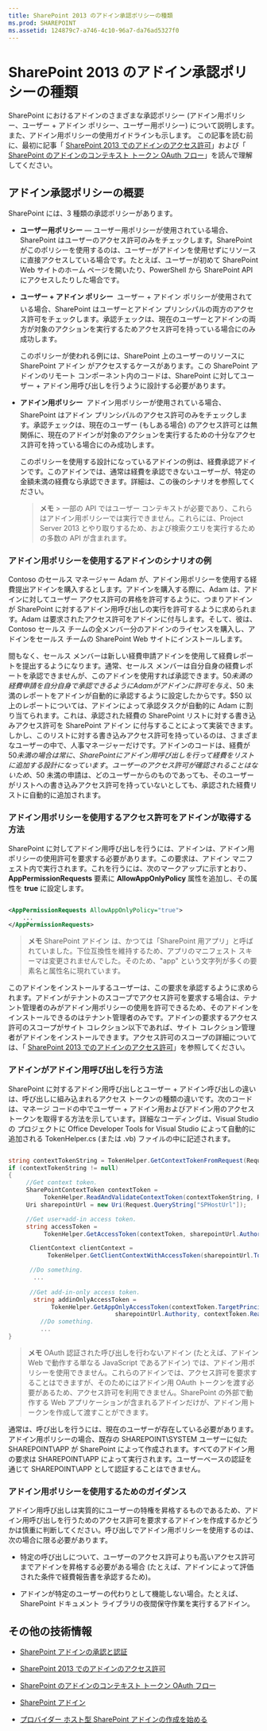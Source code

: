 ```yaml
---
title: SharePoint 2013 のアドイン承認ポリシーの種類
ms.prod: SHAREPOINT
ms.assetid: 124879c7-a746-4c10-96a7-da76ad5327f0
---
```



# SharePoint 2013 のアドイン承認ポリシーの種類
SharePoint におけるアドインのさまざまな承認ポリシー (アドイン用ポリシー、ユーザー + アドイン ポリシー、ユーザー用ポリシー) について説明します。また、アドイン用ポリシーの使用ガイドラインも示します。
この記事を読む前に、最初に記事「 [SharePoint 2013 でのアドインのアクセス許可](add-in-permissions-in-sharepoint-2013.md)」および「 [SharePoint のアドインのコンテキスト トークン OAuth フロー](context-token-oauth-flow-for-sharepoint-add-ins.md)」を読んで理解してください。
  
    
    


## アドイン承認ポリシーの概要
<a name="Overview"> </a>

SharePoint には、3 種類の承認ポリシーがあります。
  
    
    

- **ユーザー用ポリシー** ― ユーザー用ポリシーが使用されている場合、SharePoint はユーザーのアクセス許可のみをチェックします。SharePoint がこのポリシーを使用するのは、ユーザーがアドインを使用せずにリソースに直接アクセスしている場合です。たとえば、ユーザーが初めて SharePoint Web サイトのホーム ページを開いたり、PowerShell から SharePoint API にアクセスしたりした場合です。
    
    
    
  
- **ユーザー + アドイン ポリシー**  ユーザー + アドイン ポリシーが使用されている場合、SharePoint はユーザーとアドイン プリンシパルの両方のアクセス許可をチェックします。承認チェックは、現在のユーザーとアドインの両方が対象のアクションを実行するためアクセス許可を持っている場合にのみ成功します。
    
    このポリシーが使われる例には、SharePoint 上のユーザーのリソースに SharePoint アドイン がアクセスするケースがあります。この SharePoint アドインのリモート コンポーネント内のコードは、SharePoint に対してユーザー + アドイン用呼び出しを行うように設計する必要があります。
    
    
    
  
- **アドイン用ポリシー**  アドイン用ポリシーが使用されている場合、SharePoint はアドイン プリンシパルのアクセス許可のみをチェックします。承認チェックは、現在のユーザー (もしある場合) のアクセス許可とは無関係に、現在のアドインが対象のアクションを実行するための十分なアクセス許可を持っている場合にのみ成功します。
    
    このポリシーを使用する設計になっているアドインの例は、経費承認アドインです。このアドインでは、通常は経費を承認できないユーザーが、特定の金額未満の経費なら承認できます。詳細は、この後のシナリオを参照してください。 
    
    
    
    > **メモ**
      > 一部の API ではユーザー コンテキストが必要であり、これらはアドイン用ポリシーでは実行できません。これらには、Project Server 2013 とやり取りするため、および検索クエリを実行するための多数の API が含まれます。 

### アドイン用ポリシーを使用するアドインのシナリオの例
<a name="Scenario"> </a>

Contoso のセールス マネージャー Adam が、アドイン用ポリシーを使用する経費提出アドインを購入するとします。アドインを購入する際に、Adam は、アドインに対してユーザー アクセス許可の昇格を許可するように、つまりアドインが SharePoint に対するアドイン用呼び出しの実行を許可するように求められます。Adam は要求されたアクセス許可をアドインに付与します。そして、彼は、Contoso セールス チームの全メンバー分のアドインのライセンスを購入し、アドインをセールス チームの SharePoint Web サイトにインストールします。
  
    
    
間もなく、セールス メンバーは新しい経費申請アドインを使用して経費レポートを提出するようになります。通常、セールス メンバーは自分自身の経費レポートを承認できませんが、このアドインを使用すれば承認できます。$50 未満の経費申請を自分自身で承認できるように Adam がアドインに許可を与え、$50 未満のレポートをアドインが自動的に承認するように設定したからです。$50 以上のレポートについては、アドインによって承認タスクが自動的に Adam に割り当てられます。これは、承認された経費の SharePoint リストに対する書き込みアクセス許可を SharePoint アドイン に付与することによって実装できます。しかし、このリストに対する書き込みアクセス許可を持っているのは、さまざまなユーザーの中で、人事マネージャーだけです。アドインのコードは、経費が $50 未満の場合は常に、SharePoint にアドイン用呼び出しを行って経費をリストに追加する設計になっています。ユーザーのアクセス許可が確認されることはないため、$50 未満の申請は、どのユーザーからのものであっても、そのユーザーがリストへの書き込みアクセス許可を持っていないとしても、承認された経費リストに自動的に追加されます。
  
    
    

  
    
    

### アドイン用ポリシーを使用するアクセス許可をアドインが取得する方法
<a name="Approve"> </a>

SharePoint に対してアドイン用呼び出しを行うには、アドインは、アドイン用ポリシーの使用許可を要求する必要があります。この要求は、アドイン マニフェスト内で実行されます。これを行うには、次のマークアップに示すとおり、 **AppPermissionRequests** 要素に **AllowAppOnlyPolicy** 属性を追加し、その属性を **true** に設定します。
  
    
    

```XML

<AppPermissionRequests AllowAppOnlyPolicy="true">
    ...
</AppPermissionRequests>
```


> **メモ**
> SharePoint アドイン は、かつては「SharePoint 用アプリ」と呼ばれていました。下位互換性を維持するため、アプリのマニフェスト スキーマは変更されませんでした。そのため、"app" という文字列が多くの要素名と属性名に現れています。 
  
    
    

このアドインをインストールするユーザーは、この要求を承認するように求められます。アドインがテナントのスコープでアクセス許可を要求する場合は、テナント管理者のみがアドイン用ポリシーの使用を許可できるため、そのアドインをインストールできるのはテナント管理者のみです。アドインの要求するアクセス許可のスコープがサイト コレクション以下であれば、サイト コレクション管理者がアドインをインストールできます。アクセス許可のスコープの詳細については、「 [SharePoint 2013 でのアドインのアクセス許可](add-in-permissions-in-sharepoint-2013.md)」を参照してください。
  
    
    

### アドインがアドイン用呼び出しを行う方法
<a name="AppOnlyCalls"> </a>

SharePoint に対するアドイン用呼び出しとユーザー + アドイン呼び出しの違いは、呼び出しに組み込まれるアクセス トークンの種類の違いです。次のコードは、マネージ コードの中でユーザー + アドイン用およびアドイン用のアクセス トークンを取得する方法を示しています。詳細なコーディングは、Visual Studio の プロジェクトに Office Developer Tools for Visual Studio によって自動的に追加される TokenHelper.cs (または .vb) ファイルの中に記述されます。
  
    
    

```cs

string contextTokenString = TokenHelper.GetContextTokenFromRequest(Request);
if (contextTokenString != null)
{
     //Get context token.
     SharePointContextToken contextToken =
          TokenHelper.ReadAndValidateContextToken(contextTokenString, Request.Url.Authority);
     Uri sharepointUrl = new Uri(Request.QueryString["SPHostUrl"]);

     //Get user+add-in access token.
     string accessToken =
          TokenHelper.GetAccessToken(contextToken, sharepointUrl.Authority).AccessToken;

      ClientContext clientContext =
           TokenHelper.GetClientContextWithAccessToken(sharepointUrl.ToString(), accessToken);

      //Do something. 
       ...
    
      //Get add-in-only access token.
       string addinOnlyAccessToken = 
            TokenHelper.GetAppOnlyAccessToken(contextToken.TargetPrincipalName, 
                              sharepointUrl.Authority, contextToken.Realm).AccessToken;
         //Do something.
         ...
}
```


> **メモ**
> OAuth 認証された呼び出しを行わないアドイン (たとえば、アドイン Web で動作する単なる JavaScript であるアドイン) では、アドイン用ポリシーを使用できません。これらのアドインでは、アクセス許可を要求することはできますが、そのためにはアドイン用 OAuth トークンを渡す必要があるため、アクセス許可を利用できません。SharePoint の外部で動作する Web アプリケーションが含まれるアドインだけが、アドイン用トークンを作成して渡すことができます。 
  
    
    

通常は、呼び出しを行うには、現在のユーザーが存在している必要があります。アドイン用ポリシーの場合、既存の SHAREPOINT\\SYSTEM ユーザーに似た SHAREPOINT\\APP が SharePoint によって作成されます。すべてのアドイン用の要求は SHAREPOINT\\APP によって実行されます。ユーザーベースの認証を通じて SHAREPOINT\\APP として認証することはできません。
  
    
    

### アドイン用ポリシーを使用するためのガイダンス
<a name="GuidelinesFor"> </a>

アドイン用呼び出しは実質的にユーザーの特権を昇格するものであるため、アドイン用呼び出しを行うためのアクセス許可を要求するアドインを作成するかどうかは慎重に判断してください。呼び出しでアドイン用ポリシーを使用するのは、次の場合に限る必要があります。
  
    
    

- 特定の呼び出しについて、ユーザーのアクセス許可よりも高いアクセス許可までアドインを昇格する必要がある場合 (たとえば、アドインによって評価された条件で経費報告書を承認するため)。
    
  
- アドインが特定のユーザーの代わりとして機能しない場合。たとえば、SharePoint ドキュメント ライブラリの夜間保守作業を実行するアドイン。
    
  

## その他の技術情報
<a name="AR"> </a>


-  [SharePoint アドインの承認と認証](authorization-and-authentication-of-sharepoint-add-ins.md)
    
  
-  [SharePoint 2013 でのアドインのアクセス許可](add-in-permissions-in-sharepoint-2013.md)
    
  
-  [SharePoint のアドインのコンテキスト トークン OAuth フロー](context-token-oauth-flow-for-sharepoint-add-ins.md)
    
  
-  [SharePoint アドイン](sharepoint-add-ins.md)
    
  
-  [プロバイダー ホスト型 SharePoint アドインの作成を始める](get-started-creating-provider-hosted-sharepoint-add-ins.md)
    
  

